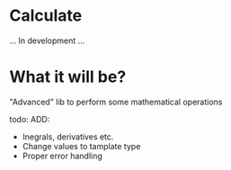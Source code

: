# Calculate

...
In development
...

# What it will be?
"Advanced" lib to perform some mathematical operations

todo:
ADD:
- Inegrals, derivatives etc.
- Change values to tamplate type
- Proper error handling
